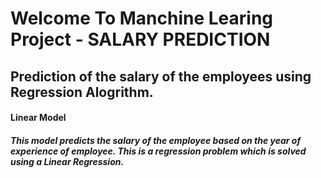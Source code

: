 # Welcome To Manchine Learing Project - SALARY PREDICTION

## Prediction of the salary of the employees using Regression Alogrithm.
#### Linear Model
##### This model predicts the salary of the employee based on the year of experience of employee. This is a regression problem which is solved using a Linear Regression.




